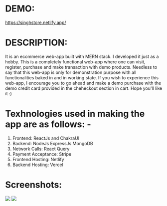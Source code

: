 # DEMO:
https://singhstore.netlify.app/


# DESCRIPTION:
It is an ecommerce web-app built with MERN stack. I developed it just as a hobby. This is a completely functional web-app where one can visit, register, purchase and make transaction with demo products. Needless to say that this web-app is only for demonstration purpose with all functionalities baked in and in working state. If you wish to experience this web-app, I encourage you to go ahead and make a demo purchase with the demo credit card provided in the cheheckout section in cart.
Hope you'll like it :)

# Texhnologies used in making the app are as follows: -
1. Frontend: ReactJs and ChakraUI
2. Backend: NodeJs ExpressJs MongoDB
3. Network Calls: React Query
4. Payment Acceptance: Stripe
5. Frontend Hosting: Netlify
7. Backend Hosting: Vercel 

# Screenshots:

<img src="/screenshot/Screenshot1.png"/>
<img src="/screenshot/Screenshot2.png"/>
